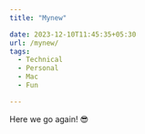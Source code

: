 ```yaml
---
title: "Mynew"

date: 2023-12-10T11:45:35+05:30
url: /mynew/
tags:
  - Technical
  - Personal
  - Mac
  - Fun

---
```

<!--more-->

Here we go again! 😎